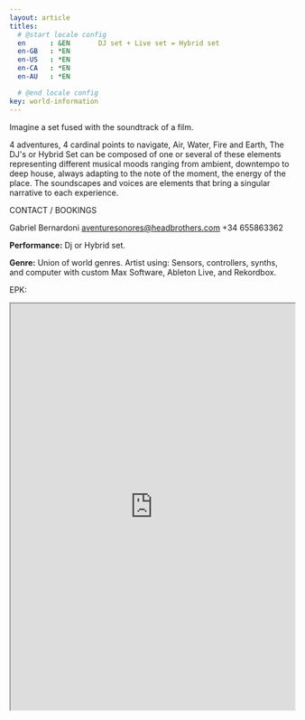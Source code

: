 ```yaml
---
layout: article
titles:
  # @start locale config
  en      : &EN       DJ set + Live set = Hybrid set 
  en-GB   : *EN
  en-US   : *EN
  en-CA   : *EN
  en-AU   : *EN

  # @end locale config
key: world-information
---
```


Imagine a set fused with the soundtrack of a film.  

4 adventures, 4 cardinal points to navigate, Air, Water, Fire and Earth, 
The DJ's or Hybrid Set can be composed of one or several of these elements representing different musical moods ranging from ambient, downtempo to deep house, always adapting to the note of the moment, the energy of the place. The soundscapes and voices are elements that bring a singular narrative to each experience. 

CONTACT / BOOKINGS

Gabriel Bernardoni
<aventuresonores@headbrothers.com>
+34 655863362

  **Performance:** Dj or  Hybrid set. 
  
  **Genre:** Union of world genres.
  Artist using: Sensors, controllers, synths, and computer with custom Max Software, Ableton Live, and Rekordbox.

EPK: 

<iframe src="https://drive.google.com/file/d/1XWfNCR8_is6SOeWxxoN1SO6SQl1-gTIk/preview" width="100%" height="720" allow="autoplay"></iframe>


